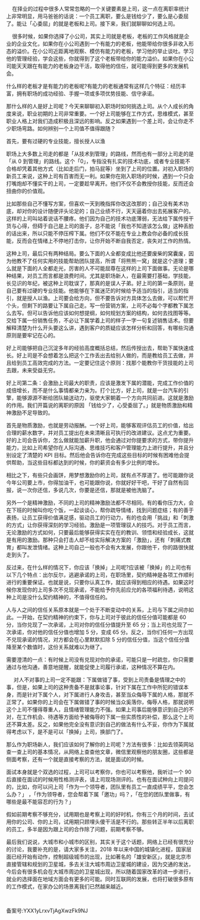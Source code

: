     在择业的过程中很多人常常忽略的一个关键要素是上司，这一点在离职率统计上非常明显，用马爸爸的话说：一个员工离职，要么是钱给少了，要么是心委屈了。能让「心委屈」的就是老板和上司。接下来，我们就聊聊如何选上司。

    很多时候，如果你选择了小公司，其实上司就是老板，老板的工作风格就是企业的企业文化，如果你在小公司遇到一个有能力的老板，他能带给你很多非收入形态的溢价。在小公司近距离地观察、模仿有能力的老板，学习他的举止谈吐。学习他的管理经验，学会这些，你就得到了这个老板带给你的能力溢价。如果你在小公司能天天跟在有能力的老板身边干活，取得他的信任，就可能得到更多的发展机会。

什么样的老板才是有能力的老板呢\?有能力的老板通常有这样几个特征：经历丰富，拥有职场的成功经验、手握一项或多项优势技能、信守承诺。

那什么样的人是好上司呢？今天来聊聊初入职场时如何挑选上司。从个人成长的角度来说，职业初期的上司非常重要。一个好上司能够在工作方式，思维模式，甚至职业人格上对我们造成积极且深远的影响。反之如果遇到一个差上司，会让你走不少职场弯路。如何辨别一个上司值不值得跟随？

首先，要有过硬的专业技能，擅长授人以渔

职场上大多数上司走的都是「从技术到管理」的路线，然而也有一部分上司走的是「从 0 到管理」的路线。这个「0」，专指没有扎实的技术功底，或者专业技能不合格却凭着其他方式（比如走后门，拍马屁等）坐到了上司的位置。对初入职场的新员工来说，这种上司有百害而无一利。如果你在刚入职场的时候，遇到一个只会打嘴炮却不懂实干的上司，一定要趁早离开。他们不仅不会教授你技能，反而还会扭曲你的价值观。

比如那些自己不懂写方案，但喜欢一天到晚指挥你改这改那的；自己没有美术功底，却对你的设计随便评头论足的；自己业绩不行，天天逼着你出去拓展客户的。这样的上司叫站着说话不腰疼。他们因为自己的技术功底薄弱，无法给下属传授干货与心得，但碍于自己是上司的面子，总不能说「我也不知道该怎么做」这种丢脸的话出来，所以只能不停压榨下属。他们不仅不能在专业上教会你必备的成长技能，反而会在情绪上不停地打击你，让你开始不断自我否定，丧失对工作的热情。

这种上司，最后只有两种结局。要么下面的人全都变成比他还要废柴的窝囊废，因为他教不了任何实用的技能帮助团队提高，所谓「将熊熊一窝」就是这个道理；要么就是下面的人全都走光，厉害的人不可能屈尊在这样的上司下面做事。无论是哪种结果，对员工而言都是浪费时间。尤其是职场新人，在最需要打基础，学技能，长见识的年纪，被这种上司耽误了，那真的是误人子弟。好上司的第一条原则，是自己要有过硬的专业技能。他能够在下属迷茫的时候给予适当的指引，适当的指引，就是授人以渔。上司要会给方向，但不要告诉对方具体怎么去做，可以帮忙开个头，但剩下的路要让下属自己走。写一份营销方案，上司不必每个字都教下属怎么去写。但可以告诉他应该如何想提纲，如何规划方案的结构，如何去找图等等。交给下属一份销售任务，不必让下属学着上司的样子一字一句复述销售话术。但要解释清楚为什么开头要这么讲，遇到客户的质疑应该怎样分析和回答，有哪些沟通原则是要牢记在心的。

好上司能够把自己沉淀多年的经验高度概括总结，然后传授出去，帮助下属快速成长。好上司是不会想着怎么把这个工作丢出去给别人做的，而是教给员工去做，并且给到员工高效完成的方法。一定要记住这个原则：找那个能教你干货技能的上司去跟，未来受益无穷。

好上司第二条：会激励上司最大的职责，应该是激发下属的潜能，完成工作价值的成倍增长，而不是什么事情都亲力亲为。打个比方，好上司，就是一台汽车的引擎，能够源源不断给团队输送动力，驱使大家朝着一个方向共同前进。这就是激励的作用。我们开篇说的离职的原因 「钱给少了，心受委屈了。」就是物质激励和精神激励不足导致的。

首先是物质激励，也就是劳动报酬。一个好上司，能够客观评估员工的价值，给出合理的薪水数字，并对员工提出在未来清晰且可执行的改进建议。这点尤为重要。好的上司会告诉你，怎么做就能加薪升职，他会通过对你提要求的方式，带你提升能力，比如上司希望你在人际沟通、思维技巧和客户管理能力上进行提升，并且分别设定了清楚的 KPI 目标。然后他会告诉你在完成这些目标的时候有困难他会提供帮助，当这些目标都达到的时候，你的薪资会有多少比例的增长。

相比之下，有些只会画饼，用梦想激励你的上司，就有点不厚道了。他可能跟你说今年公司要上市，你得加油干，也可能跟你说，你就好好干吧，干好了自然有回报，说一次你还信，多说几次，你要是还信，那就是被他洗脑了。

另外一个是精神激励，不同的上司的精神激励法都不尽相同。有的看你压力大，会在下班的时候叫你吃个饭，一起谈谈心，帮你疏导情绪，找到问题症结；有的善于表扬，让员工获得价值满足感，驱动员工的行动力，有的也会用「挑战」和「刺激的方式」让你获得深刻的学习经验。激励是一项管理驭人的技巧。对于员工而言，无论激励的方式如何，只要最后能够获得实实在在的教训、领悟和经验成长，这就是有用的激励。那种只会打击人却不给实际解决方案的「激励」，还有「刺痛式教育」都叫发泄情绪。这种上司自己一般也不会有大发展，你跟他干，你的路很快就走到头了。

反过来，在什么样的情况下，你应该「换掉」上司呢\?应该被「换掉」的上司也有以下几个特点：出尔反尔，逃避承诺的上司，在职场里，契约精神是各项工作顺利进行的重要保证。也就是说，只要你认真工作，就应该得到相应的待遇。如果这时候你发现你的上司多次不兑现承诺，不能给予你先前应允的各项福利待遇，说明这种上司是没什么契约精神的，不值得信任的。

人与人之间的信任关系原本就是一个处于不断变动中的关系，上司与下属之间亦如此。一开始，在契约精神的约束下，你与上司对于彼此的信任分值可能都是 60 分，当你兑现了一次承诺，上司对你的信任分值提升至 65 分；当上司也兑现了一次承诺，你对他的信任分值也增加 5 分，变成 65 分。反之，当你们任何一方出现不兑现承诺的情况，对方都会在心里默默扣除 5 分的信任分值，当这个信任分值降至某个数值时，这份关系就难以为继了。

需要澄清的一点：有时候上司没有兑现对你的承诺，可能只是一时疏忽，你只需要通过与他沟通，善意地提醒，就能促使上司履行承诺，这种情况不算在内。

     对人不对事的上司一定不能跟：下属做错了事，受到上司责备是情理之中的事，但是，如果上司的这种责备不是就事论事，针对下属在工作中所犯的错误本身，而是针对下属个人，对下属进行人身攻击，甚至当众侮辱下属的人格，那就不正常了。如果你的上司会在下属做错了事的时候当众奚落你，侮辱人格，那就说明这个上司不懂得尊重人，且情绪管理能力不强。如果上司事后能够意识到自己的不对，在工作机会、待遇等方面给予被侮辱的下属一些实质性的补偿，那么这个上司还不算太差。反之，如果他完全没有意识到自己的做法有什么不妥，你作为下属就得考虑以下，是不是可以「换掉」上司，换部门了。

那么作为职场新人，我们应该如何了解你的上司呢？方法有很多：比如去领英网站查一查上司的基本情况，从网络上查查他文章，微信里观察他的朋友圈，这些都是侧面考察，还有一个就是直接考察的方法，就是面试的时候。

面试本身就是个双选的过程，上司可以考察你，你也可以考察他，我听过一个 90 后直接在面试的时候用性格测评表，请上司现场测评的。也有在面试种向上司提问的，比如，你可以问上司「作为一个领导者，团队里有员工一直成绩平平，您会怎么办？」 ，「作为领导者，您会帮着下属「邀功」吗？，「在您的团队里做事，有哪些是最不能容忍的行为？」

假如前期考察不够充分，试用期也是考察上司的好时机，你有三个月的时间，去试用你的公司、你的上司，试用期只顾埋头傻干活是不行的。那些转正半年以后离职的员工，多半是因为跟上司的合作除了问题，前期考察不够。

最后我们说说，大城市和小城市的区别，其实关于这个话题，网络上已经有很充分的讨论，我要补充的是，请大家多关注，2018 年以来中国的城镇化进程，国家层面已经开始有动作，控制超级城市的出现，比如著名的「雄安新区」，就是北京市直接管辖和规划的卫星城，多去关注大城市周边卫星城的建设，因为交通的发达，今后会有很多机会在大城市周边的卫星城出现，所以随着国家改革的进一步进行，就业的选择面在地域方面会有更多的可能。同时互联网的发展，也将打破很多原有的工作模式，在家办公的场景离我们已然越来越近。

 

备案号:YXX1yLrxvTjAgXwzFk9NJ